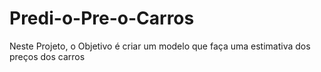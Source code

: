 # Predi-o-Pre-o-Carros
Neste Projeto, o Objetivo é criar um modelo que faça uma estimativa dos preços dos carros
